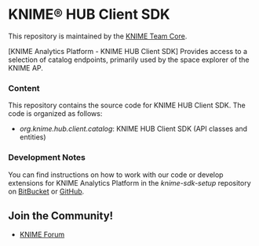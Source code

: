 # KNIME® HUB Client SDK

This repository is maintained by the [KNIME Team Core](mailto:ap-core@knime.com).

[KNIME Analytics Platform - KNIME HUB Client SDK] Provides access to a selection 
of catalog endpoints, primarily used by the space explorer of the KNIME AP. 

### Content
This repository contains the source code for KNIME HUB Client SDK. The code is organized as follows:

* _org.knime.hub.client.catalog_: KNIME HUB Client SDK (API classes and entities)

### Development Notes
You can find instructions on how to work with our code or develop extensions for KNIME Analytics Platform in the  _knime-sdk-setup_  repository on [BitBucket](https://bitbucket.org/KNIME/knime-sdk-setup) or [GitHub](http://github.com/knime/knime-sdk-setup).

## Join the Community!

* [KNIME Forum](https://tech.knime.org/forum)